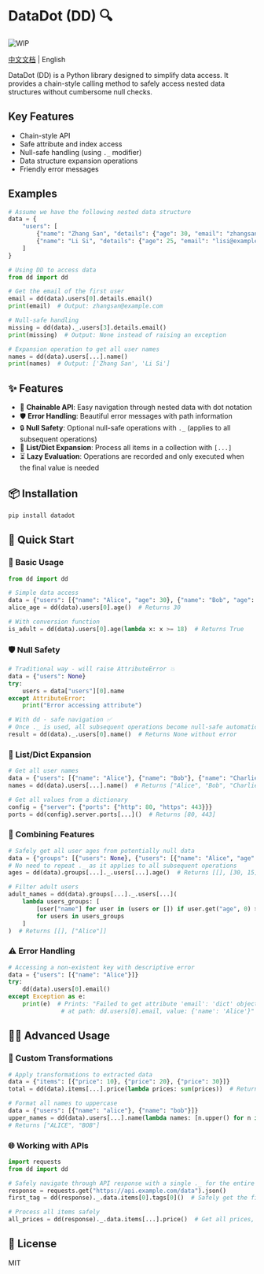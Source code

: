 # DataDot (DD) 🔍

![WIP](https://img.shields.io/badge/Status-WIP-yellow)

[中文文档](README-zh.md) | English

DataDot (DD) is a Python library designed to simplify data access. It provides a chain-style calling method to safely access nested data structures without cumbersome null checks.

## Key Features

- Chain-style API
- Safe attribute and index access
- Null-safe handling (using `._` modifier)
- Data structure expansion operations
- Friendly error messages

## Examples

```python
# Assume we have the following nested data structure
data = {
    "users": [
        {"name": "Zhang San", "details": {"age": 30, "email": "zhangsan@example.com"}},
        {"name": "Li Si", "details": {"age": 25, "email": "lisi@example.com"}}
    ]
}

# Using DD to access data
from dd import dd

# Get the email of the first user
email = dd(data).users[0].details.email()
print(email)  # Output: zhangsan@example.com

# Null-safe handling
missing = dd(data)._.users[3].details.email()
print(missing)  # Output: None instead of raising an exception

# Expansion operation to get all user names
names = dd(data).users[...].name()
print(names)  # Output: ['Zhang San', 'Li Si']
```

## ✨ Features

- 🔗 **Chainable API**: Easy navigation through nested data with dot notation
- 🛡️ **Error Handling**: Beautiful error messages with path information
- 🔒 **Null Safety**: Optional null-safe operations with `._` (applies to all subsequent operations)
- 🔄 **List/Dict Expansion**: Process all items in a collection with `[...]`
- ⏳ **Lazy Evaluation**: Operations are recorded and only executed when the final value is needed

## 📦 Installation

```bash
pip install datadot
```

## 🚀 Quick Start

### 🔰 Basic Usage

```python
from dd import dd

# Simple data access
data = {"users": [{"name": "Alice", "age": 30}, {"name": "Bob", "age": 25}]}
alice_age = dd(data).users[0].age()  # Returns 30

# With conversion function
is_adult = dd(data).users[0].age(lambda x: x >= 18)  # Returns True
```

### 🛡️ Null Safety

```python
# Traditional way - will raise AttributeError 💥
data = {"users": None}
try:
    users = data["users"][0].name
except AttributeError:
    print("Error accessing attribute")

# With dd - safe navigation ✅
# Once ._ is used, all subsequent operations become null-safe automatically
result = dd(data)._.users[0].name()  # Returns None without error
```

### 🔄 List/Dict Expansion

```python
# Get all user names
data = {"users": [{"name": "Alice"}, {"name": "Bob"}, {"name": "Charlie"}]}
names = dd(data).users[...].name()  # Returns ["Alice", "Bob", "Charlie"]

# Get all values from a dictionary
config = {"server": {"ports": {"http": 80, "https": 443}}}
ports = dd(config).server.ports[...]()  # Returns [80, 443]
```

### 🔀 Combining Features

```python
# Safely get all user ages from potentially null data
data = {"groups": [{"users": None}, {"users": [{"name": "Alice", "age": 30}]}]}
# No need to repeat ._ as it applies to all subsequent operations
ages = dd(data).groups[...]._.users[...].age()  # Returns [[], [30, 15]]

# Filter adult users
adult_names = dd(data).groups[...]._.users[...](
    lambda users_groups: [
        [user["name"] for user in (users or []) if user.get("age", 0) >= 18]
        for users in users_groups
    ]
)  # Returns [[], ["Alice"]]
```

### ⚠️ Error Handling

```python
# Accessing a non-existent key with descriptive error
data = {"users": [{"name": "Alice"}]}
try:
    dd(data).users[0].email()
except Exception as e:
    print(e)  # Prints: "Failed to get attribute 'email': 'dict' object has no attribute 'email'
               # at path: dd.users[0].email, value: {'name': 'Alice'}"
```

## 🧙‍♂️ Advanced Usage

### 🧮 Custom Transformations

```python
# Apply transformations to extracted data
data = {"items": [{"price": 10}, {"price": 20}, {"price": 30}]}
total = dd(data).items[...].price(lambda prices: sum(prices))  # Returns 60

# Format all names to uppercase
data = {"users": [{"name": "alice"}, {"name": "bob"}]}
upper_names = dd(data).users[...].name(lambda names: [n.upper() for n in names])
# Returns ["ALICE", "BOB"]
```

### 🌐 Working with APIs

```python
import requests
from dd import dd

# Safely navigate through API response with a single ._ for the entire chain
response = requests.get("https://api.example.com/data").json()
first_tag = dd(response)._.data.items[0].tags[0]()  # Safely get the first tag, even if any part is None

# Process all items safely
all_prices = dd(response)._.data.items[...].price()  # Get all prices, handling nulls
```

## 📄 License

MIT

